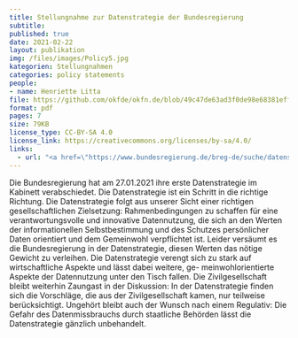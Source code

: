 ```yaml
---
title: Stellungnahme zur Datenstrategie der Bundesregierung
subtitle: 
published: true
date: 2021-02-22
layout: publikation
img: /files/images/Policy5.jpg
kategorien: Stellungnahmen
categories: policy statements
people:
- name: Henriette Litta
file: https://github.com/okfde/okfn.de/blob/49c47de63ad3f0de98e68381effe24e6dcbfeea9/static/files/publikationen/2021-02-22_OKF_Datenstrategie_Bund_Stellungnahme.pdf?raw=true
format: pdf
pages: 7
size: 79KB
license_type: CC-BY-SA 4.0
license_link: https://creativecommons.org/licenses/by-sa/4.0/
links: 
  - url: "<a href=\"https://www.bundesregierung.de/breg-de/suche/datenstrategie-der-bundesregierung-1845632\" target=\"_blank\">Zur Datenstrategie der Bundesregierung</a>"
---
```


Die Bundesregierung hat am 27.01.2021 ihre erste Datenstrategie im Kabinett verabschiedet. Die Datenstrategie ist ein Schritt in die richtige Richtung. Die Datenstrategie folgt aus unserer Sicht einer richtigen gesellschaftlichen Zielsetzung: Rahmenbedingungen zu schaffen für eine verantwortungsvolle und innovative Datennutzung, die sich an
den Werten der informationellen Selbstbestimmung und des Schutzes persönlicher Daten orientiert und dem Gemeinwohl verpflichtet ist. Leider versäumt es die Bundesregierung in der Datenstrategie, diesen Werten das nötige Gewicht zu verleihen. Die Datenstrategie verengt sich zu stark auf wirtschaftliche Aspekte und lässt dabei weitere, ge-
meinwohlorientierte Aspekte der Datennutzung unter den Tisch fallen. Die Zivilgesellschaft bleibt weiterhin Zaungast in der Diskussion: In der Datenstrategie finden sich die Vorschläge, die aus der Zivilgesellschaft kamen, nur teilweise berücksichtigt. Ungehört bleibt auch der Wunsch nach einem Regulativ: Die Gefahr des Datenmissbrauchs durch
staatliche Behörden lässt die Datenstrategie gänzlich unbehandelt. 
 

